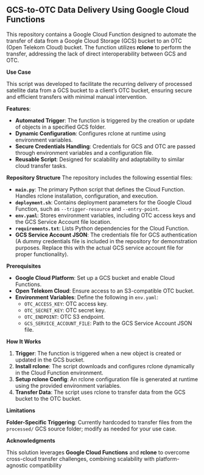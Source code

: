 ## GCS-to-OTC Data Delivery Using Google Cloud Functions
This repository contains a Google Cloud Function designed to automate the transfer of data from a Google Cloud Storage (GCS) bucket to an OTC (Open Telekom Cloud) bucket. The function utilizes **rclone** to perform the transfer, addressing the lack of direct interoperability between GCS and OTC.

**Use Case**

This script was developed to facilitate the recurring delivery of processed satellite data from a GCS bucket to a client’s OTC bucket, ensuring secure and efficient transfers with minimal manual intervention.


**Features**:
-   **Automated Trigger**: The function is triggered by the creation or update of objects in a specified GCS folder.
-   **Dynamic Configuration**: Configures rclone at runtime using environment variables.
-   **Secure Credentials Handling**: Credentials for GCS and OTC are passed through environment variables and a configuration file.
-   **Reusable Script**: Designed for scalability and adaptability to similar cloud transfer tasks.

**Repository Structure**
The repository includes the following essential files:
-   **`main.py`**: The primary Python script that defines the Cloud Function. Handles rclone installation, configuration, and execution.
-   **`deployment.sh`**: Contains deployment parameters for the Google Cloud Function, such as `--trigger-resource` and `--entry-point`.
-   **`env.yaml`**: Stores environment variables, including OTC access keys and the GCS Service Account file location.
-   **`requirements.txt`**: Lists Python dependencies for the Cloud Function.
-   **GCS Service Account JSON**: The credentials file for GCS authentication (A dummy credentials file is included in the repository for demonstration purposes. Replace this with the actual GCS service account file for proper functionality).

**Prerequisites**
-   **Google Cloud Platform**: Set up a GCS bucket and enable Cloud Functions.
-   **Open Telekom Cloud**: Ensure access to an S3-compatible OTC bucket.
-   **Environment Variables**: Define the following in `env.yaml`:
    -   `OTC_ACCESS_KEY`: OTC access key.
    -   `OTC_SECRET_KEY`: OTC secret key.
    -   `OTC_ENDPOINT`: OTC S3 endpoint.
    -   `GCS_SERVICE_ACCOUNT_FILE`: Path to the GCS Service Account JSON file.

**How It Works**
1.  **Trigger**: The function is triggered when a new object is created or updated in the GCS bucket.
2.  **Install rclone**: The script downloads and configures rclone dynamically in the Cloud Function environment.
3.  **Setup rclone Config**: An rclone configuration file is generated at runtime using the provided environment variables.
4.  **Transfer Data**: The script uses rclone to transfer data from the GCS bucket to the OTC bucket.

**Limitations**

**Folder-Specific Triggering**: Currently hardcoded to transfer files from the `processed/` GCS source folder; modify as needed for your use case.

**Acknowledgments**

This solution leverages **Google Cloud Functions** and **rclone** to overcome cross-cloud transfer challenges, combining scalability with platform-agnostic compatibility
